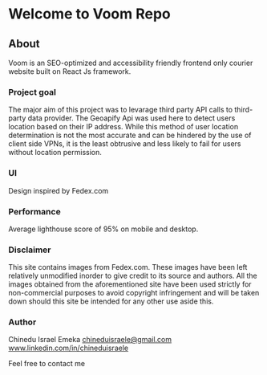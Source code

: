 # Welcome to Voom Repo

## About

Voom is an SEO-optimized and accessibility friendly frontend only courier website built on React Js framework.

### Project goal

The major aim of this project was to levarage third party API calls to third-party data provider.
The Geoapify Api was used here to detect users location based on their IP address.
While this method of user location determination is not the most accurate and can be hindered by the use of
client side VPNs, it is the least obtrusive and less likely to fail for users without location permission.

### UI

Design inspired by Fedex.com

### Performance

Average lighthouse score of 95% on mobile and desktop.

### Disclaimer

This site contains images from Fedex.com.
These images have been left relatively unmodified inorder to give credit to its source and authors.
All the images obtained from the aforementioned site have been used strictly for non-commercial purposes to avoid copyright
infringement and will be taken down should this site be intended for any other use aside this.

### Author

Chinedu Israel Emeka
chineduisraele@gmail.com
www.linkedin.com/in/chineduisraele

Feel free to contact me
